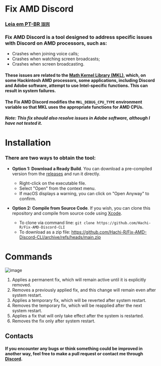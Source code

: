 # Fix AMD Discord
### [Leia em PT-BR 🇧🇷](https://github.com/Hachi-R/Fix-AMD-Discord-CLI/blob/main/READMEBRAZIL.md)
### Fix AMD Discord is a tool designed to address specific issues with Discord on AMD processors, such as:

- Crashes when joining voice calls;
- Crashes when watching screen broadcasts;
- Crashes when screen broadcasting.

#### These issues are related to the [Math Kernel Library (MKL)](https://en.wikipedia.org/wiki/Math_Kernel_Library), which, on some Hackintosh AMD processors, some applications, including Discord and Adobe software, attempt to use Intel-specific functions. This can result in system failures.

#### The Fix AMD Discord modifies the `MKL_DEBUG_CPU_TYPE` environment variable so that MKL uses the appropriate functions for AMD CPUs.

##### Note: This fix should also resolve issues in Adobe software, although I have not tested it.

# Installation
### There are two ways to obtain the tool:
- **Option   1: Download a Ready Build**. You can download a pre-compiled version from the [releases](https://github.com/Hachi-R/Fix-AMD-Discord-CLI/releases) and run it directly.
   - Right-click on the executable file.
   - Select "Open" from the context menu.
   - If macOS displays a warning, you can click on "Open Anyway" to confirm.

- **Option   2: Compile from Source Code**. If you wish, you can clone this repository and compile from source code using [Xcode](https://developer.apple.com/xcode/).
  - To clone via command line: `git clone https://github.com/Hachi-R/Fix-AMD-Discord-CLI`
  - To download as a zip file: https://github.com/Hachi-R/Fix-AMD-Discord-CLI/archive/refs/heads/main.zip

# Commands        
![image](https://github.com/Hachi-R/Fix-AMD-Discord-CLI/assets/58823742/61caf909-b8f0-4c25-bdd6-9d6b7d92f001)

1. Applies a permanent fix, which will remain active until it is explicitly removed.
2. Removes a previously applied fix, and this change will remain even after system restart.
3. Applies a temporary fix, which will be reverted after system restart.
4. Removes the temporary fix, which will be reapplied after the next system restart.
5. Applies a fix that will only take effect after the system is restarted.
6. Removes the fix only after system restart.

## Contacts
#### If you encounter any bugs or think something could be improved in another way, feel free to make a pull request or contact me through [Discord](https://discordapp.com/users/794234392141627432/).
